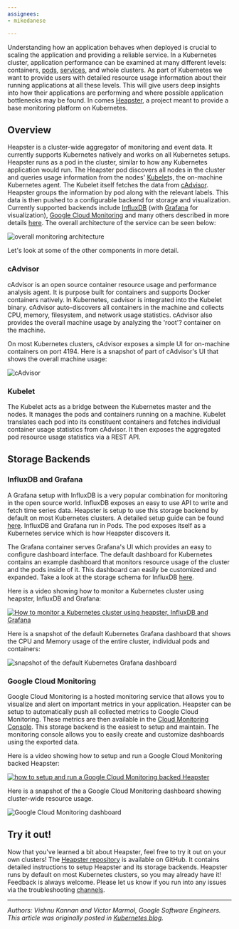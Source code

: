 ```yaml
---
assignees:
- mikedanese

---
```


Understanding how an application behaves when deployed is crucial to scaling the application and providing a reliable service. In a Kubernetes cluster, application performance can be examined at many different levels: containers, [pods](/docs/user-guide/pods), [services](/docs/user-guide/services), and whole clusters. As part of Kubernetes we want to provide users with detailed resource usage information about their running applications at all these levels. This will give users deep insights into how their applications are performing and where possible application bottlenecks may be found. In comes [Heapster](https://github.com/kubernetes/heapster), a project meant to provide a base monitoring platform on Kubernetes.

## Overview

Heapster is a cluster-wide aggregator of monitoring and event data. It currently supports Kubernetes natively and works on all Kubernetes setups. Heapster runs as a pod in the cluster, similar to how any Kubernetes application would run. The Heapster pod discovers all nodes in the cluster and queries usage information from the nodes' [Kubelet](https://releases.k8s.io/{{page.githubbranch}}/DESIGN.md#kubelet)s, the on-machine Kubernetes agent. The Kubelet itself fetches the data from [cAdvisor](https://github.com/google/cadvisor). Heapster groups the information by pod along with the relevant labels. This data is then pushed to a configurable backend for storage and visualization. Currently supported backends include [InfluxDB](http://influxdb.com/) (with [Grafana](http://grafana.org/) for visualization), [Google Cloud Monitoring](https://cloud.google.com/monitoring/) and many others described in more details [here](https://github.com/kubernetes/heapster/blob/master/docs/sink-configuration.md). The overall architecture of the service can be seen below:

![overall monitoring architecture](/images/docs/monitoring-architecture.png)

Let's look at some of the other components in more detail.

### cAdvisor

cAdvisor is an open source container resource usage and performance analysis agent. It is purpose built for containers and supports Docker containers natively. In Kubernetes, cadvisor is integrated into the Kubelet binary. cAdvisor auto-discovers all containers in the machine and collects CPU, memory, filesystem, and network usage statistics. cAdvisor also provides the overall machine usage by analyzing the 'root'? container on the machine.

On most Kubernetes clusters, cAdvisor exposes a simple UI for on-machine containers on port 4194. Here is a snapshot of part of cAdvisor's UI that shows the overall machine usage:

![cAdvisor](/images/docs/cadvisor.png)

### Kubelet

The Kubelet acts as a bridge between the Kubernetes master and the nodes. It manages the pods and containers running on a machine. Kubelet translates each pod into its constituent containers and fetches individual container usage statistics from cAdvisor. It then exposes the aggregated pod resource usage statistics via a REST API.

## Storage Backends

### InfluxDB and Grafana

A Grafana setup with InfluxDB is a very popular combination for monitoring in the open source world. InfluxDB exposes an easy to use API to write and fetch time series data. Heapster is setup to use this storage backend by default on most Kubernetes clusters. A detailed setup guide can be found [here](https://github.com/GoogleCloudPlatform/heapster/blob/master/docs/influxdb.md). InfluxDB and Grafana run in Pods. The pod exposes itself as a Kubernetes service which is how Heapster discovers it.

The Grafana container serves Grafana's UI which provides an easy to configure dashboard interface. The default dashboard for Kubernetes contains an example dashboard that monitors resource usage of the cluster and the pods inside of it. This dashboard can easily be customized and expanded. Take a look at the storage schema for InfluxDB [here](https://github.com/GoogleCloudPlatform/heapster/blob/master/docs/storage-schema.md#metrics).

Here is a video showing how to monitor a Kubernetes cluster using heapster, InfluxDB and Grafana:

[![How to monitor a Kubernetes cluster using heapster, InfluxDB and Grafana](http://img.youtube.com/vi/SZgqjMrxo3g/0.jpg)](http://www.youtube.com/watch?v=SZgqjMrxo3g)

Here is a snapshot of the default Kubernetes Grafana dashboard that shows the CPU and Memory usage of the entire cluster, individual pods and containers:

![snapshot of the default Kubernetes Grafana dashboard](/images/docs/influx.png)

### Google Cloud Monitoring

Google Cloud Monitoring is a hosted monitoring service that allows you to visualize and alert on important metrics in your application. Heapster can be setup to automatically push all collected metrics to Google Cloud Monitoring. These metrics are then available in the [Cloud Monitoring Console](https://app.google.stackdriver.com/). This storage backend is the easiest to setup and maintain. The monitoring console allows you to easily create and customize dashboards using the exported data.

Here is a video showing how to setup and run a Google Cloud Monitoring backed Heapster:

[![how to setup and run a Google Cloud Monitoring backed Heapster](http://img.youtube.com/vi/xSMNR2fcoLs/0.jpg)](http://www.youtube.com/watch?v=xSMNR2fcoLs)

Here is a snapshot of the a Google Cloud Monitoring dashboard showing cluster-wide resource usage.

![Google Cloud Monitoring dashboard](/images/docs/gcm.png)

## Try it out!

Now that you've learned a bit about Heapster, feel free to try it out on your own clusters! The [Heapster repository](https://github.com/kubernetes/heapster) is available on GitHub. It contains detailed instructions to setup Heapster and its storage backends. Heapster runs by default on most Kubernetes clusters, so you may already have it! Feedback is always welcome. Please let us know if you run into any issues via the troubleshooting [channels](/docs/troubleshooting/).

***
*Authors: Vishnu Kannan and Victor Marmol, Google Software Engineers.*
*This article was originally posted in [Kubernetes blog](http://blog.kubernetes.io/2015/05/resource-usage-monitoring-kubernetes.html).*
